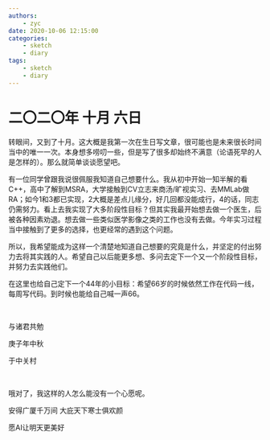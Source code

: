 ```yaml
---
authors:
    - zyc
date: 2020-10-06 12:15:00
categories:
    - sketch
    - diary
tags:
    - sketch
    - diary
---
```


# 二〇二〇年 十月 六日

转眼间，又到了十月。这大概是我第一次在生日写文章，很可能也是未来很长时间当中的唯一一次。本身想多唠叨一些，但是写了很多却始终不满意（论语死早的人是怎样的）。那么就简单谈谈愿望吧。

有一位同学曾跟我说很佩服我知道自己想要什么。我从初中开始一知半解的看C++，高中了解到MSRA，大学接触到CV立志来商汤/旷视实习、去MMLab做RA；如今1和3都已实现，2大概是差点儿缘分，好几回都没能成行，4的话，同志仍需努力。看上去我实现了大多阶段性目标？但其实我最开始想去做一个医生，后被各种因素劝退。想去做一些类似医学影像之类的工作也没有去做。今年实习过程当中接触到了更多的选择，也更经常的遇到这个问题。

所以，我希望能成为这样一个清楚地知道自己想要的究竟是什么，并坚定的付出努力去将其实践的人。希望自己以后能更多想、多问去定下一个又一个阶段性目标，并努力去实践他们。

在这里也给自己定下一个44年的小目标：希望66岁的时候依然工作在代码一线，每周写代码。到时候也能给自己喊一声66。

<br>

与诸君共勉

庚子年中秋

于中关村

<br>

哦对了，我这样的人怎么能没有一个心愿呢。

安得广厦千万间 大庇天下寒士俱欢颜

愿AI让明天更美好
